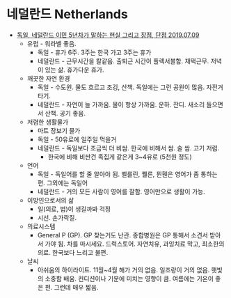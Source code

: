 # 네덜란드 Netherlands

* [독일, 네덜란드 이민 5년차가 말하는 현실 그리고 장점, 단점 2019.07.09](https://youtu.be/YVPdxJFDk44)
  * 유럽 - 워라벨 좋음.
    * 독일 - 휴가 6주. 3주는 한국 가고 3주는 휴가
    * 네덜란드 - 근무시간을 칼같음. 출퇴근 시간이 플렉서블함. 재택근무. 저녁이 있는 삶. 휴가다운 휴가.
  * 깨끗한 자연 환경
    * 독일 - 수도원. 물도 흐르고 조깅, 산책. 독일에는 그런 공원이 많음. 자전거타기. 
    * 네덜란드 - 자연이 늘 가까움. 물이 항상 가까움. 운하. 잔디. 새소리 들으면서 산책. 공기 좋음.
  * 저렴한 생활물가
    * 마트 장보기 물가
    * 독일 - 50유로에 일주일 먹을거
    * 네덜란드 - 독일보다 조금씩 더 비쌈. 한국에 비해서 쌈. 술 쌈. 고기 저렴.
      * 한국에 비해 비싼건 족집게 같은게 3~4유로 (5천원 정도)
  * 언어
    * 독일 - 독일어를 할 줄 알아야 됨. 벨를린, 퀠른, 뮌휀은 영어가 좀 통하는 편. 그외에는 독일어
    * 네덜란드 - 거의 모든 사람이 영어를 잘함. 영어만으로 생활이 가능.
  * 이방인으로서의 삶
    * 일(의료, 법)이 생길까봐 걱정 
    * 시선. 손가락질.
  * 의료시스템
    * General P (GP). GP 찾는거도 난관. 종합병원은 GP 통해서 소견서 받아서 가야 됨. 차를 마시세요. 드럭스토어. 자연치유, 과잉치료 막고, 최소한의 의료. 한국보다 느리고 불편.
  * 날씨
    * 아쉬움의 하이라이트. 11월~4월 해가 거의 없음. 일조량이 거의 없음. 햇빛의 소중함 배움. 컨디션이나 기분에 미치는 영향이 큼. 여름에는 기온이 좋은 편. 그런데 매우 짧음.
    
